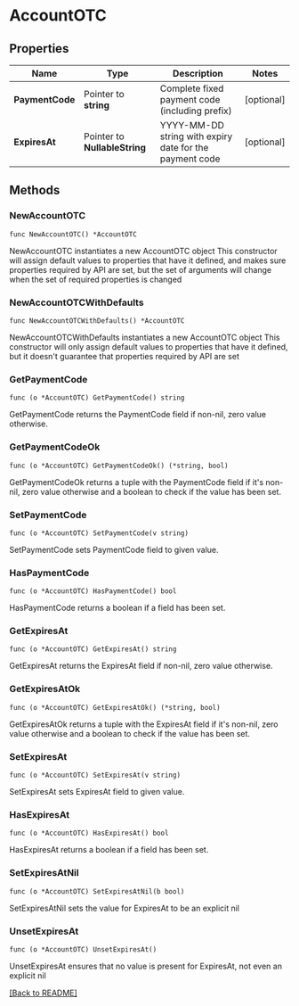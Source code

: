 # AccountOTC

## Properties

| Name | Type | Description | Notes |
| ------------ | ------------- | ------------- | ------------- |
| **PaymentCode** | Pointer to **string** | Complete fixed payment code (including prefix) | [optional]  |
| **ExpiresAt** | Pointer to **NullableString** | YYYY-MM-DD string with expiry date for the payment code | [optional]  |

## Methods

### NewAccountOTC

`func NewAccountOTC() *AccountOTC`

NewAccountOTC instantiates a new AccountOTC object
This constructor will assign default values to properties that have it defined,
and makes sure properties required by API are set, but the set of arguments
will change when the set of required properties is changed

### NewAccountOTCWithDefaults

`func NewAccountOTCWithDefaults() *AccountOTC`

NewAccountOTCWithDefaults instantiates a new AccountOTC object
This constructor will only assign default values to properties that have it defined,
but it doesn't guarantee that properties required by API are set

### GetPaymentCode

`func (o *AccountOTC) GetPaymentCode() string`

GetPaymentCode returns the PaymentCode field if non-nil, zero value otherwise.

### GetPaymentCodeOk

`func (o *AccountOTC) GetPaymentCodeOk() (*string, bool)`

GetPaymentCodeOk returns a tuple with the PaymentCode field if it's non-nil, zero value otherwise
and a boolean to check if the value has been set.

### SetPaymentCode

`func (o *AccountOTC) SetPaymentCode(v string)`

SetPaymentCode sets PaymentCode field to given value.

### HasPaymentCode

`func (o *AccountOTC) HasPaymentCode() bool`

HasPaymentCode returns a boolean if a field has been set.

### GetExpiresAt

`func (o *AccountOTC) GetExpiresAt() string`

GetExpiresAt returns the ExpiresAt field if non-nil, zero value otherwise.

### GetExpiresAtOk

`func (o *AccountOTC) GetExpiresAtOk() (*string, bool)`

GetExpiresAtOk returns a tuple with the ExpiresAt field if it's non-nil, zero value otherwise
and a boolean to check if the value has been set.

### SetExpiresAt

`func (o *AccountOTC) SetExpiresAt(v string)`

SetExpiresAt sets ExpiresAt field to given value.

### HasExpiresAt

`func (o *AccountOTC) HasExpiresAt() bool`

HasExpiresAt returns a boolean if a field has been set.

### SetExpiresAtNil

`func (o *AccountOTC) SetExpiresAtNil(b bool)`

 SetExpiresAtNil sets the value for ExpiresAt to be an explicit nil

### UnsetExpiresAt
`func (o *AccountOTC) UnsetExpiresAt()`

UnsetExpiresAt ensures that no value is present for ExpiresAt, not even an explicit nil

[[Back to README]](../../README.md)


